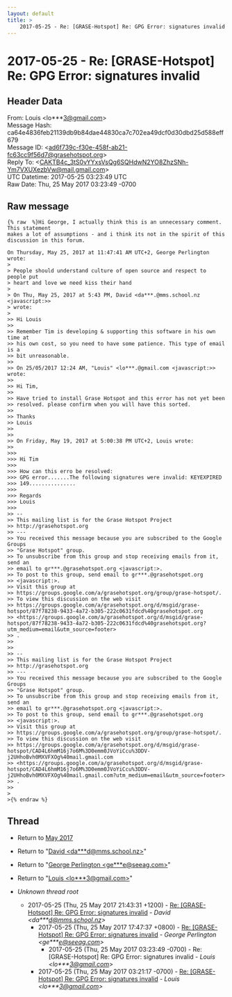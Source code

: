 ```yaml
---
layout: default
title: >
    2017-05-25 - Re: [GRASE-Hotspot] Re: GPG Error: signatures invalid
---
```


# 2017-05-25 - Re: [GRASE-Hotspot] Re: GPG Error: signatures invalid

## Header Data

From: Louis \<lo***3@gmail.com\><br>
Message Hash: ca64e4836feb21139db9b84dae44830ca7c702ea49dcf0d30dbd25d588eff679<br>
Message ID: \<ad6f739c-f30e-458f-ab21-fc63cc9f56d7@grasehotspot.org\><br>
Reply To: \<CAKTB4c_3tS0vYYxsVsQg6SQHdwN2YO8ZhzSNh-Ym7VXUXezbVw@mail.gmail.com\><br>
UTC Datetime: 2017-05-25 03:23:49 UTC<br>
Raw Date: Thu, 25 May 2017 03:23:49 -0700<br>

## Raw message

```
{% raw  %}Hi George, I actually think this is an unnecessary comment. This statement 
makes a lot of assumptions - and i think its not in the spirit of this 
discussion in this forum.

On Thursday, May 25, 2017 at 11:47:41 AM UTC+2, George Perlington wrote:
>
> People should understand culture of open source and respect to people put 
> heart and love we need kiss their hand 
>
> On Thu, May 25, 2017 at 5:43 PM, David <da***.@mms.school.nz <javascript:>> 
> wrote:
>
>> Hi Louis 
>>
>> Remember Tim is developing & supporting this software in his own time at 
>> his own cost, so you need to have some patience. This type of email is a 
>> bit unreasonable. 
>>
>> On 25/05/2017 12:24 AM, "Louis" <lo***.@gmail.com <javascript:>> wrote:
>>
>> Hi Tim, 
>>
>> Have tried to install Grase Hotspot and this error has not yet been 
>> resolved. please confirm when you will have this sorted.
>>
>> Thanks 
>> Louis
>>
>>
>> On Friday, May 19, 2017 at 5:00:38 PM UTC+2, Louis wrote:
>>
>>>
>>> Hi Tim
>>>
>>> How can this erro be resolved:
>>> GPG error.......The following signatures were invalid: KEYEXPIRED 
>>> 149...............
>>>
>>> Regards
>>> Louis
>>>
>> -- 
>> This mailing list is for the Grase Hotspot Project 
>> http://grasehotspot.org
>> --- 
>> You received this message because you are subscribed to the Google Groups 
>> "Grase Hotspot" group.
>> To unsubscribe from this group and stop receiving emails from it, send an 
>> email to gr***.@grasehotspot.org <javascript:>.
>> To post to this group, send email to gr***.@grasehotspot.org 
>> <javascript:>.
>> Visit this group at 
>> https://groups.google.com/a/grasehotspot.org/group/grase-hotspot/.
>> To view this discussion on the web visit 
>> https://groups.google.com/a/grasehotspot.org/d/msgid/grase-hotspot/87f78238-9433-4a72-b305-222c0631fdcd%40grasehotspot.org 
>> <https://groups.google.com/a/grasehotspot.org/d/msgid/grase-hotspot/87f78238-9433-4a72-b305-222c0631fdcd%40grasehotspot.org?utm_medium=email&utm_source=footer>
>> .
>>
>>
>> -- 
>> This mailing list is for the Grase Hotspot Project 
>> http://grasehotspot.org
>> --- 
>> You received this message because you are subscribed to the Google Groups 
>> "Grase Hotspot" group.
>> To unsubscribe from this group and stop receiving emails from it, send an 
>> email to gr***.@grasehotspot.org <javascript:>.
>> To post to this group, send email to gr***.@grasehotspot.org 
>> <javascript:>.
>> Visit this group at 
>> https://groups.google.com/a/grasehotspot.org/group/grase-hotspot/.
>> To view this discussion on the web visit 
>> https://groups.google.com/a/grasehotspot.org/d/msgid/grase-hotspot/CAD4L6hmM16j7o6M%3D0emm0JVoYiCcu%3DDV-j2UHhoBvh0MXVFXOg%40mail.gmail.com 
>> <https://groups.google.com/a/grasehotspot.org/d/msgid/grase-hotspot/CAD4L6hmM16j7o6M%3D0emm0JVoYiCcu%3DDV-j2UHhoBvh0MXVFXOg%40mail.gmail.com?utm_medium=email&utm_source=footer>
>> .
>>
>
>{% endraw %}
```

## Thread

+ Return to [May 2017](/archive/2017/05)

+ Return to "[David <da***d<span>@</span>mms.school.nz>](/authors/da___d_at_mms_school_nz)"
+ Return to "[George Perlington <ge***e<span>@</span>seeag.com>](/authors/ge___e_at_seeag_com)"
+ Return to "[Louis <lo***3<span>@</span>gmail.com>](/authors/lo___3_at_gmail_com)"

+ _Unknown thread root_
  + 2017-05-25 (Thu, 25 May 2017 21:43:31 +1200) - [Re: [GRASE-Hotspot] Re: GPG Error: signatures invalid](/archive/2017/05/cd82834e010247ee132ccfb02fb84a3f518956c674f56ed1b7dc5ffc768723a9) - _David \<da***d@mms.school.nz\>_
    + 2017-05-25 (Thu, 25 May 2017 17:47:37 +0800) - [Re: [GRASE-Hotspot] Re: GPG Error: signatures invalid](/archive/2017/05/3c07f94223a469bbea639c2bc7bc4e658ba9d461ba4625422088e36b25f1288d) - _George Perlington \<ge***e@seeag.com\>_
      + 2017-05-25 (Thu, 25 May 2017 03:23:49 -0700) - Re: [GRASE-Hotspot] Re: GPG Error: signatures invalid - _Louis \<lo***3@gmail.com\>_
    + 2017-05-25 (Thu, 25 May 2017 03:21:17 -0700) - [Re: [GRASE-Hotspot] Re: GPG Error: signatures invalid](/archive/2017/05/d4b1da600cb7e402ee1c698b64fa703c2170a9c3638b17f33e1796e3dbd634c9) - _Louis \<lo***3@gmail.com\>_

